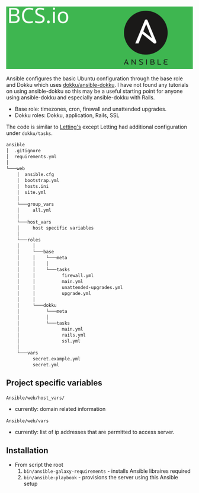 
![Bash](../docs/images/ansible_banner.svg)


Ansible configures the basic Ubuntu configuration through the base role and Dokku which uses [dokku/ansible-dokku](1). I have not found any tutorials on using ansible-dokku so this may be a useful starting point for anyone using ansible-dokku and especially ansible-dokku with Rails.

- Base role: timezones, cron, firewall and unattended upgrades.
- Dokku roles: Dokku, application, Rails, SSL

The code is similar to [Letting's](2) except Letting had additional configuration under `dokku/tasks`.

```
ansible
│  .gitignore
│  requirements.yml
│
└───web
    │  ansible.cfg
    │  bootstrap.yml
    │  hosts.ini
    │  site.yml
    │
    └───group_vars
    │     all.yml
    │     
    └───host_vars
    │     host specific variables
    │     
    └───roles
    │     │     
    │     └───base
    │     │    └───meta
    │     │    │     
    │     │    └───tasks
    │     │          firewall.yml
    │     │          main.yml 
    │     │          unattended-upgrades.yml 
    │     │          upgrade.yml 
    │     │     
    │     └───dokku
    │          └───meta
    │          │     
    │          └───tasks
    │                main.yml 
    │                rails.yml 
    │                ssl.yml 
    │ 
    └───vars
          secret.example.yml
          secret.yml
```

## Project specific variables

`Ansible/web/host_vars/`  
  - currently: domain related information  

`Ansible/web/vars`
  - currently: list of ip addresses that are permitted to access server.


## Installation
  - From script the root
    1. `bin/ansible-galaxy-requirements` - installs Ansible libraires required
    2. `bin/ansible-playbook` - provisions the server using this Ansible setup


[1]: https://github.com/dokku/ansible-dokku
[2]: https://github.com/BCS-io/letting/tree/master/ansible
